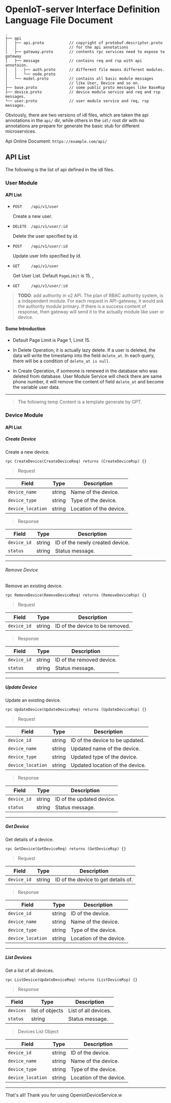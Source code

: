 # OpenIoT-server Interface Definition Language File Document

```
.
├── api                     
│   ├── api.proto           // copyright of protobuf.descriptor.proto 
│   │                       // for the api annotations
│   ├── gateway.proto       // contents rpc services need to expose to gateway
│   ├── message             // contains req and rsp with api annotaion.
│   │   ├── auth.proto      // different file means different modules.
│   │   └── node.proto
│   └── model.proto         // contains all basic module messages
│                           // like User, Device and so on.
├── base.proto              // some public proto messages like BaseRsp
├── device.proto            // device module service and req and rsp messages.
└── user.proto              // user module service and req, rsp messages.
```

Obviously, there are two versions of idl files, which are taken the api annotations in the `api/` dir, while others in the `idl/` root dir with no annotations are prepare for generate the basic stub for different microservices.

Api Online Document: `https://example.com/api/`

## API List

The following is the list of api defined in the idl files.

### User Module

#### API List

- `POST    /api/v1/user`

  Create a new user. 

- `DELETE  /api/v1/user/:id`

  Delete the user specified by id. 

- `POST    /api/v1/user/:id`

  Update user Info specified by id. 

- `GET     /api/v1/user`

  Get User List. Default `PageLimit` is 15.  , 

- `GET     /api/v1/user/:id`

> **TODO**: add authority in v2 API. The plan of RBAC authority system, is a independent module. For each request in API-gateway, it would ask the authority module primary. If there is a success content of response, then gateway will send it to the actually module like user or device.

#### Some Introduction

- Default Page Limit is Page 1, Limit 15.

- In Delete Operation, it is actually lazy delete. If a user is deleted, the data will write the timestamp into the field `delete_at`. In each query, there will be a condition of `delete_at is null`. 
- In Create Operation, if someone is renewed in the database who was deleted from database. User Module Service will check there are same phone number, it will remove the content of field `delete_at` and become the variable user data.

---
> The following temp Content is a template generate by GPT.

### Device Module

#### API List

##### Create Device

Create a new device.

```
rpc CreateDevice(CreateDeviceReq) returns (CreateDeviceRsp) {}
```

> Request

| Field | Type | Description |
| --- | --- | --- |
| `device_name` | string | Name of the device. |
| `device_type` | string | Type of the device. |
| `device_location` | string | Location of the device. |

> Response

| Field | Type | Description |
| --- | --- | --- |
| `device_id` | string | ID of the newly created device. |
| `status` | string | Status message. |

---

###### Remove Device

Remove an existing device.

```
rpc RemoveDevice(RemoveDeviceReq) returns (RemoveDeviceRsp) {}
```

> Request

| Field | Type | Description |
| --- | --- | --- |
| `device_id` | string | ID of the device to be removed. |

> Response

| Field | Type | Description |
| --- | --- | --- |
| `device_id` | string | ID of the removed device. |
| `status` | string | Status message. |

---

##### Update Device

Update an existing device.

```
rpc UpdateDevice(UpdateDeviceReq) returns (UpdateDeviceRsp) {}
```

> Request

| Field | Type | Description |
| --- | --- | --- |
| `device_id` | string | ID of the device to be updated. |
| `device_name` | string | Updated name of the device. |
| `device_type` | string | Updated type of the device. |
| `device_location` | string | Updated location of the device. |

> Response

| Field | Type | Description |
| --- | --- | --- |
| `device_id` | string | ID of the updated device. |
| `status` | string | Status message. |

---

##### Get Device

Get details of a device.

```
rpc GetDevice(GetDeviceReq) returns (GetDeviceRsp) {}
```

> Request

| Field | Type | Description |
| --- | --- | --- |
| `device_id` | string | ID of the device to get details of. |

> Response

| Field | Type | Description |
| --- | --- | --- |
| `device_id` | string | ID of the device. |
| `device_name` | string | Name of the device. |
| `device_type` | string | Type of the device. |
| `device_location` | string | Location of the device. |

---

##### List Devices

Get a list of all devices.

```
rpc ListDevice(UpdateDeviceReq) returns (ListDeviceRsp) {}
```

> Response

| Field | Type | Description |
| --- | --- | --- |
| `devices` | list of objects | List of all devices. |
| `status` | string | Status message. |

> Devices List Object

| Field | Type | Description |
| --- | --- | --- |
| `device_id` | string | ID of the device. |
| `device_name` | string | Name of the device. |
| `device_type` | string | Type of the device. |
| `device_location` | string | Location of the device. |

---

That's all! Thank you for using OpeniotDeviceService.w